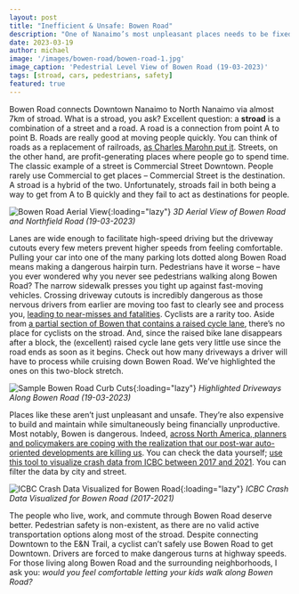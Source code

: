 ```yaml
---
layout: post
title: "Inefficient & Unsafe: Bowen Road"
description: "One of Nanaimo’s most unpleasant places needs to be fixed. Bowen Road fails at being both a people-moving road and an inviting place to do business."
date: 2023-03-19
author: michael
image: '/images/bowen-road/bowen-road-1.jpg'
image_caption: 'Pedestrial Level View of Bowen Road (19-03-2023)'
tags: [stroad, cars, pedestrians, safety]
featured: true
---
```


Bowen Road connects Downtown Nanaimo to North Nanaimo via almost 7km of stroad. What is a stroad, you ask? Excellent question: a **stroad** is a combination of a street and a road. A road is a connection from point A to point B. Roads are really good at moving people quickly. You can think of roads as a replacement of railroads, [as Charles Marohn put it](https://www.strongtowns.org/journal/2017/10/30/the-stroad). Streets, on the other hand, are profit-generating places where people go to spend time. The classic example of a street is Commercial Street Downtown. People rarely use Commercial to get places – Commercial Street is the destination. A stroad is a hybrid of the two. Unfortunately, stroads fail in both being a way to get from A to B quickly and they fail to act as destinations for people.

![Bowen Road Aerial View]({{site.baseurl}}/images/bowen-road/bowen-road-2.jpg){:loading="lazy"}
*3D Aerial View of Bowen Road and Northfield Road (19-03-2023)*

Lanes are wide enough to facilitate high-speed driving but the driveway cutouts every few meters prevent higher speeds from feeling comfortable. Pulling your car into one of the many parking lots dotted along Bowen Road means making a dangerous hairpin turn. Pedestrians have it worse – have you ever wondered why you never see pedestrians walking along Bowen Road? The narrow sidewalk presses you tight up against fast-moving vehicles. Crossing driveway cutouts is incredibly dangerous as those nervous drivers from earlier are moving too fast to clearly see and process you, [leading to near-misses and fatalities](https://www.nanaimobulletin.com/news/nanaimo-rcmp-close-part-of-bowen-road-for-pedestrian-fatality-investigation/). Cyclists are a rarity too. Aside from [a partial section of Bowen that contains a raised cycle lane](https://nanaimonewsnow.com/2020/10/30/major-upgrades-to-bowen-rd-corridor-substantially-complete/), there’s no place for cyclists on the stroad. And, since the raised bike lane disappears after a block, the (excellent) raised cycle lane gets very little use since the road ends as soon as it begins. Check out how many driveways a driver will have to process while cruising down Bowen Road. We’ve highlighted the ones on this two-block stretch.

![Sample Bowen Road Curb Cuts]({{site.baseurl}}/images/bowen-road/bowen-road-3.jpg){:loading="lazy"}
*Highlighted Driveways Along Bowen Road (19-03-2023)*

Places like these aren’t just unpleasant and unsafe. They’re also expensive to build and maintain while simultaneously being financially unproductive. Most notably, Bowen is dangerous. Indeed, [across North America, planners and policymakers are coping with the realization that our post-war auto-oriented developments are killing us](https://www.thestar.com/news/gta/2022/04/01/our-most-dangerous-streets-huge-new-collision-database-points-to-torontos-postwar-suburbs.html). You can check the data yourself; [use this tool to visualize crash data from ICBC between 2017 and 2021](https://public.tableau.com/app/profile/icbc/viz/VancouverIslandCrashes/VIDashboard). You can filter the data by city and street.

![ICBC Crash Data Visualized for Bowen Road]({{site.baseurl}}/images/bowen-road/bowen-road-crash-map-1.jpg){:loading="lazy"}
*ICBC Crash Data Visualized for Bowen Road (2017-2021)*

The people who live, work, and commute through Bowen Road deserve better. Pedestrian safety is non-existent, as there are no valid active transportation options along most of the stroad. Despite connecting Downtown to the E&N Trail, a cyclist can’t safely use Bowen Road to get Downtown. Drivers are forced to make dangerous turns at highway speeds. For those living along Bowen Road and the surrounding neighborhoods, I ask you: _would you feel comfortable letting your kids walk along Bowen Road?_
